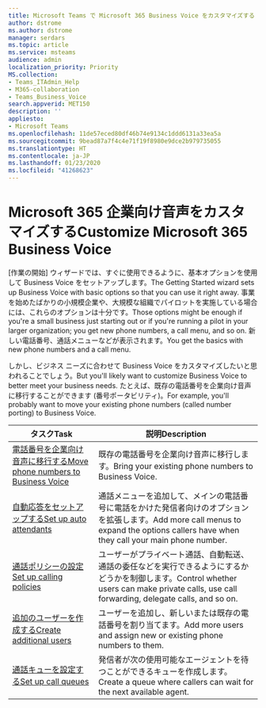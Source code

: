 ```yaml
---
title: Microsoft Teams で Microsoft 365 Business Voice をカスタマイズする
author: dstrome
ms.author: dstrome
manager: serdars
ms.topic: article
ms.service: msteams
audience: admin
localization_priority: Priority
MS.collection:
- Teams_ITAdmin_Help
- M365-collaboration
- Teams_Business_Voice
search.appverid: MET150
description: ''
appliesto:
- Microsoft Teams
ms.openlocfilehash: 11de57eced80df46b74e9134c1ddd6131a33ea5a
ms.sourcegitcommit: 9bead87a7f4c4e71f19f8980e9dce2b979735055
ms.translationtype: HT
ms.contentlocale: ja-JP
ms.lasthandoff: 01/23/2020
ms.locfileid: "41268623"
---
```

# <a name="customize-microsoft-365-business-voice"></a><span data-ttu-id="a15dc-102">Microsoft 365 企業向け音声をカスタマイズする</span><span class="sxs-lookup"><span data-stu-id="a15dc-102">Customize Microsoft 365 Business Voice</span></span>

<span data-ttu-id="a15dc-103">[作業の開始] ウィザードでは、すぐに使用できるように、基本オプションを使用して Business Voice をセットアップします。</span><span class="sxs-lookup"><span data-stu-id="a15dc-103">The Getting Started wizard sets up Business Voice with basic options so that you can use it right away.</span></span> <span data-ttu-id="a15dc-104">事業を始めたばかりの小規模企業や、大規模な組織でパイロットを実施している場合には、これらのオプションは十分です。</span><span class="sxs-lookup"><span data-stu-id="a15dc-104">Those options might be enough if you're a small business just starting out or if you're running a pilot in your larger organization; you get new phone numbers, a call menu, and so on.</span></span> <span data-ttu-id="a15dc-105">新しい電話番号、通話メニューなどが表示されます。</span><span class="sxs-lookup"><span data-stu-id="a15dc-105">You get the basics with new phone numbers and a call menu.</span></span> 

<span data-ttu-id="a15dc-106">しかし、ビジネス ニーズに合わせて Business Voice をカスタマイズしたいと思われることでしょう。</span><span class="sxs-lookup"><span data-stu-id="a15dc-106">But you'll likely want to customize Business Voice to better meet your business needs.</span></span> <span data-ttu-id="a15dc-107">たとえば、既存の電話番号を企業向け音声に移行することができます (番号ポータビリティ)。</span><span class="sxs-lookup"><span data-stu-id="a15dc-107">For example, you'll probably want to move your existing phone numbers (called number porting) to Business Voice.</span></span>

| <span data-ttu-id="a15dc-108">タスク</span><span class="sxs-lookup"><span data-stu-id="a15dc-108">Task</span></span>                                                          | <span data-ttu-id="a15dc-109">説明</span><span class="sxs-lookup"><span data-stu-id="a15dc-109">Description</span></span>                                                                                          |
|---------------------------------------------------------------|------------------------------------------------------------------------------------------------------|
| [<span data-ttu-id="a15dc-110">電話番号を企業向け音声に移行する</span><span class="sxs-lookup"><span data-stu-id="a15dc-110">Move phone numbers to Business Voice</span></span>](port-phone-numbers.md) | <span data-ttu-id="a15dc-111">既存の電話番号を企業向け音声に移行します。</span><span class="sxs-lookup"><span data-stu-id="a15dc-111">Bring your existing phone numbers to Business Voice.</span></span>                                                 |
| [<span data-ttu-id="a15dc-112">自動応答をセットアップする</span><span class="sxs-lookup"><span data-stu-id="a15dc-112">Set up auto attendants</span></span>](set-up-auto-attendants.md)           | <span data-ttu-id="a15dc-113">通話メニューを追加して、メインの電話番号に電話をかけた発信者向けのオプションを拡張します。</span><span class="sxs-lookup"><span data-stu-id="a15dc-113">Add more call menus to expand the options callers have when they call your main phone number.</span></span>        |
| [<span data-ttu-id="a15dc-114">通話ポリシーの設定</span><span class="sxs-lookup"><span data-stu-id="a15dc-114">Set up calling policies</span></span>](set-up-policies.md)                 | <span data-ttu-id="a15dc-115">ユーザーがプライベート通話、自動転送、通話の委任などを実行できるようにするかどうかを制御します。</span><span class="sxs-lookup"><span data-stu-id="a15dc-115">Control whether users can make private calls, use call forwarding, delegate calls, and so on.</span></span>        |
| [<span data-ttu-id="a15dc-116">追加のユーザーを作成する</span><span class="sxs-lookup"><span data-stu-id="a15dc-116">Create additional users</span></span>](create-users.md)                    | <span data-ttu-id="a15dc-117">ユーザーを追加し、新しいまたは既存の電話番号を割り当てます。</span><span class="sxs-lookup"><span data-stu-id="a15dc-117">Add more users and assign new or existing phone numbers to them.</span></span>                                     |
| [<span data-ttu-id="a15dc-118">通話キューを設定する</span><span class="sxs-lookup"><span data-stu-id="a15dc-118">Set up call queues</span></span>](set-up-call-queues.md)                   | <span data-ttu-id="a15dc-119">発信者が次の使用可能なエージェントを待つことができるキューを作成します。</span><span class="sxs-lookup"><span data-stu-id="a15dc-119">Create a queue where callers can wait for the next available agent.</span></span>                                  |
